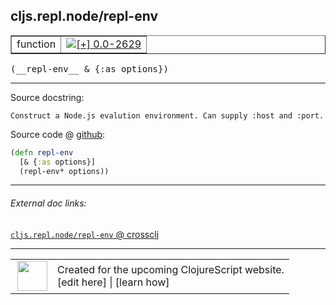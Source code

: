 ## cljs.repl.node/repl-env



 <table border="1">
<tr>
<td>function</td>
<td><a href="https://github.com/cljsinfo/cljs-api-docs/tree/0.0-2629"><img valign="middle" alt="[+] 0.0-2629" title="Added in 0.0-2629" src="https://img.shields.io/badge/+-0.0--2629-lightgrey.svg"></a> </td>
</tr>
</table>


 <samp>
(__repl-env__ & {:as options})<br>
</samp>

---





Source docstring:

```
Construct a Node.js evalution environment. Can supply :host and :port.
```


Source code @ [github](https://github.com/clojure/clojurescript/blob/r3255/src/main/clojure/cljs/repl/node.clj#L212-L215):

```clj
(defn repl-env
  [& {:as options}]
  (repl-env* options))
```

<!--
Repo - tag - source tree - lines:

 <pre>
clojurescript @ r3255
└── src
    └── main
        └── clojure
            └── cljs
                └── repl
                    └── <ins>[node.clj:212-215](https://github.com/clojure/clojurescript/blob/r3255/src/main/clojure/cljs/repl/node.clj#L212-L215)</ins>
</pre>

-->

---



###### External doc links:

[`cljs.repl.node/repl-env` @ crossclj](http://crossclj.info/fun/cljs.repl.node/repl-env.html)<br>

---

 <table>
<tr><td>
<img valign="middle" align="right" width="48px" src="http://i.imgur.com/Hi20huC.png">
</td><td>
Created for the upcoming ClojureScript website.<br>
[edit here] | [learn how]
</td></tr></table>

[edit here]:https://github.com/cljsinfo/cljs-api-docs/blob/master/cljsdoc/cljs.repl.node_repl-env.cljsdoc
[learn how]:https://github.com/cljsinfo/cljs-api-docs/wiki/cljsdoc-files

<!--

This information was too distracting to show to readers, but I'll leave it
commented here since it is helpful to:

- pretty-print the data used to generate this document
- and show how to retrieve that data



The API data for this symbol:

```clj
{:ns "cljs.repl.node",
 :name "repl-env",
 :signature ["[& {:as options}]"],
 :history [["+" "0.0-2629"]],
 :type "function",
 :full-name-encode "cljs.repl.node_repl-env",
 :source {:code "(defn repl-env\n  [& {:as options}]\n  (repl-env* options))",
          :title "Source code",
          :repo "clojurescript",
          :tag "r3255",
          :filename "src/main/clojure/cljs/repl/node.clj",
          :lines [212 215]},
 :full-name "cljs.repl.node/repl-env",
 :docstring "Construct a Node.js evalution environment. Can supply :host and :port."}

```

Retrieve the API data for this symbol:

```clj
;; from Clojure REPL
(require '[clojure.edn :as edn])
(-> (slurp "https://raw.githubusercontent.com/cljsinfo/cljs-api-docs/catalog/cljs-api.edn")
    (edn/read-string)
    (get-in [:symbols "cljs.repl.node/repl-env"]))
```

-->
